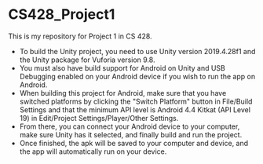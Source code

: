 # CS428_Project1
This is my repository for Project 1 in CS 428.

- To build the Unity project, you need to use Unity version 2019.4.28f1 and the Unity package for Vuforia version 9.8.
- You must also have build support for Android on Unity and USB Debugging enabled on your Android device if you wish to run the app on Android.
- When building this project for Android, make sure that you have switched platforms by clicking the "Switch Platform" button in File/Build Settings and that the minimum API level is Android 4.4 Kitkat (API Level 19) in Edit/Project Settings/Player/Other Settings.
- From there, you can connect your Android device to your computer, make sure Unity has it selected, and finally build and run the project.
- Once finished, the apk will be saved to your computer and device, and the app will automatically run on your device.
